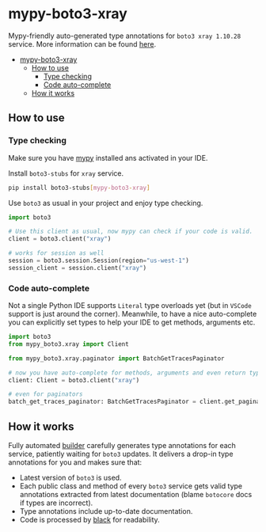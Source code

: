 # mypy-boto3-xray

Mypy-friendly auto-generated type annotations for `boto3 xray 1.10.28` service.
More information can be found [here](https://github.com/vemel/mypy_boto3).

- [mypy-boto3-xray](#mypy-boto3-xray)
  - [How to use](#how-to-use)
    - [Type checking](#type-checking)
    - [Code auto-complete](#code-auto-complete)
  - [How it works](#how-it-works)

## How to use

### Type checking

Make sure you have [mypy](https://github.com/python/mypy) installed ans activated in your IDE.

Install `boto3-stubs` for `xray` service.

```bash
pip install boto3-stubs[mypy-boto3-xray]
```

Use `boto3` as usual in your project and enjoy type checking.

```python
import boto3

# Use this client as usual, now mypy can check if your code is valid.
client = boto3.client("xray")

# works for session as well
session = boto3.session.Session(region="us-west-1")
session_client = session.client("xray")

```

### Code auto-complete

Not a single Python IDE supports `Literal` type overloads yet (but in `VSCode` support is just around the corner).
Meanwhile, to have a nice auto-complete you can explicitly set types to help your IDE to get methods, arguments etc.

```python
import boto3
from mypy_boto3.xray import Client

from mypy_boto3.xray.paginator import BatchGetTracesPaginator

# now you have auto-complete for methods, arguments and even return types
client: Client = boto3.client("xray")

# even for paginators
batch_get_traces_paginator: BatchGetTracesPaginator = client.get_paginator("batch_get_traces")
```

## How it works

Fully automated [builder](https://github.com/vemel/mypy_boto3) carefully generates
type annotations for each service, patiently waiting for `boto3` updates. It delivers
a drop-in type annotations for you and makes sure that:

- Latest version of `boto3` is used.
- Each public class and method of every `boto3` service gets valid type annotations
  extracted from latest documentation (blame `botocore` docs if types are incorrect).
- Type annotations include up-to-date documentation.
- Code is processed by [black](https://github.com/psf/black) for readability.